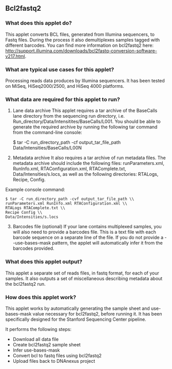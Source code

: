 ## Bcl2fastq2

### What does this applet do?

This applet converts BCL files, generated from Illumina sequencers, to Fastq files. During the process it also demultiplexes samples tagged with different barcodes. You can find more information on bcl2fastq2 here: http://support.illumina.com/downloads/bcl2fastq-conversion-software-v217.html.

### What are typical use cases for this applet?

Processing reads data produces by Illumina sequencers. It has been tested on MiSeq, HiSeq2000/2500, and HiSeq 4000 platforms.

### What data are required for this applet to run?

1. Lane data archive
This applet requires a tar archive of the BaseCalls lane directory from the sequencing run directory, i.e. Run_directory/Data/Intensitites/BaseCalls/L001. You should be able to generate the required archive by running the following tar command from the command-line console:

    $ tar -C run_directory_path -cf output_tar_file_path Data/Intensities/BaseCalls/L00N

2. Metadata archive
It also requires a tar archive of run metadata files. The metadata archive should include the following files: runParameters.xml, RunInfo.xml, RTAConfiguration.xml, RTAComplete.txt, Data/Intensities/s.locs, as well as the following directories: RTALogs, Recipe, Config.

Example console command:
    
    $ tar -C run_directory_path -cvf output_tar_file_path \\
    runParameters.xml RunInfo.xml RTAConfiguration.xml \\
    RTALogs RTAComplete.txt \\
    Recipe Config \\
    Data/Intensities/s.locs
    
3. Barcodes file (optional)
If your lane contains multiplexed samples, you will also need to provide a barcodes file. This is a text file with each barcode sequence on a separate line of the file. If you do not provide a --use-bases-mask pattern, the applet will automatically infer it from the barcodes provided.
    
### What does this applet output?

This applet a separate set of reads files, in fastq format, for each of your samples. It also outputs a set of miscellaneous describing metadata about the bcl2fastq2 run.

### How does this applet work?

This applet works by automatically generating the sample sheet and use-bases-mask value necessary for bcl2fastq2, before running it. It has been specifically designed for the Stanford Sequencing Center pipeline.

It performs the following steps:
- Download all data file
- Create bcl2fastq2 sample sheet
- Infer use-bases-mask
- Convert bcl to fastq files using bcl2fastq2
- Upload files back to DNAnexus project
